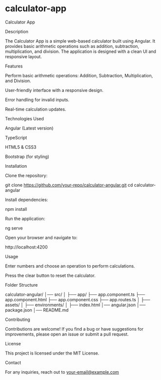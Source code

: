 # calculator-app

Calculator App

Description

The Calculator App is a simple web-based calculator built using Angular. It provides basic arithmetic operations such as addition, subtraction, multiplication, and division. The application is designed with a clean UI and responsive layout.

Features

Perform basic arithmetic operations: Addition, Subtraction, Multiplication, and Division.

User-friendly interface with a responsive design.

Error handling for invalid inputs.

Real-time calculation updates.

Technologies Used

Angular (Latest version)

TypeScript

HTML5 & CSS3

Bootstrap (for styling)

Installation

Clone the repository:

git clone https://github.com/your-repo/calculator-angular.git
cd calculator-angular

Install dependencies:

npm install

Run the application:

ng serve

Open your browser and navigate to:

http://localhost:4200

Usage

Enter numbers and choose an operation to perform calculations.

Press the clear button to reset the calculator.

Folder Structure

calculator-angular/
│── src/
│   ├── app/
            ├── app.component.ts
            ├── app.component.html
            ├── app.component.css
            ├── app.routes.ts
│   ├── assets/
│   ├── environments/
│   ├── index.html
│── angular.json
│── package.json
│── README.md

Contributing

Contributions are welcome! If you find a bug or have suggestions for improvements, please open an issue or submit a pull request.

License

This project is licensed under the MIT License.

Contact

For any inquiries, reach out to your-email@example.com

